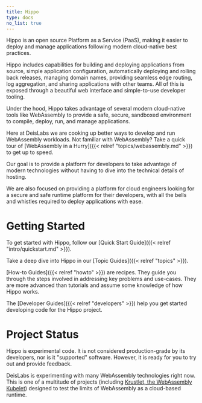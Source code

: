 ```yaml
---
title: Hippo
type: docs
no_list: true
---
```


Hippo is an open source Platform as a Service (PaaS), making it easier to
deploy and manage applications following modern cloud-native best practices.

Hippo includes capabilities for building and deploying applications from
source, simple application configuration, automatically deploying and rolling
back releases, managing domain names, providing seamless edge routing, log
aggregation, and sharing applications with other teams. All of this is exposed
through a beautiful web interface and simple-to-use developer tooling.

Under the hood, Hippo takes advantage of several modern cloud-native tools like
WebAssembly to provide a safe, secure, sandboxed environment to compile,
deploy, run, and manage applications.

Here at DeisLabs we are cooking up better ways to develop and run WebAssembly
workloads. Not familiar with WebAssembly? Take a quick tour of [WebAssembly in
a Hurry]({{< relref "topics/webassembly.md" >}}) to get up to speed.

Our goal is to provide a platform for developers to take advantage of modern
technologies without having to dive into the technical details of hosting.

We are also focused on providing a platform for cloud engineers looking for a
secure and safe runtime platform for their developers, with all the bells and
whistles required to deploy applications with ease.

# Getting Started

To get started with Hippo, follow our [Quick Start Guide]({{< relref
"intro/quickstart.md" >}}).

Take a deep dive into Hippo in our [Topic Guides]({{< relref "topics" >}}).

[How-to Guides]({{< relref "howto" >}}) are recipes. They guide you through the
steps involved in addressing key problems and use-cases. They are more advanced
than tutorials and assume some knowledge of how Hippo works.

The [Developer Guides]({{< relref "developers" >}}) help you get started
developing code for the Hippo project.

# Project Status

Hippo is experimental code. It is not considered production-grade by its
developers, nor is it "supported" software. However, it is ready for you to try
out and provide feedback.

DeisLabs is experimenting with many WebAssembly technologies right now. This is
one of a multitude of projects (including [Krustlet, the WebAssembly
Kubelet](https://github.com/deislabs/krustlet)) designed to test the limits of
WebAssembly as a cloud-based runtime.
